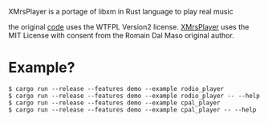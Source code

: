 XMrsPlayer is a portage of libxm in Rust language to play real music 

the original [code](https://github.com/Artefact2/libxm) uses the WTFPL Version2 license.
[XMrsPlayer](https://github.com/sbechet/xmrsplayer) uses the MIT License with consent from the Romain Dal Maso original author.

# Example?

```
$ cargo run --release --features demo --example rodio_player
$ cargo run --release --features demo --example rodio_player -- --help
$ cargo run --release --features demo --example cpal_player
$ cargo run --release --features demo --example cpal_player -- --help
```

